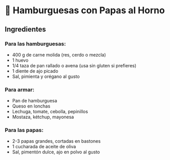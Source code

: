 # 🍟 Hamburguesas con Papas al Horno

## Ingredientes

### Para las hamburguesas:
- 400 g de carne molida (res, cerdo o mezcla)
- 1 huevo
- 1/4 taza de pan rallado o avena (usa sin gluten si prefieres)
- 1 diente de ajo picado
- Sal, pimienta y orégano al gusto

### Para armar:
- Pan de hamburguesa
- Queso en lonchas
- Lechuga, tomate, cebolla, pepinillos
- Mostaza, kétchup, mayonesa

### Para las papas:
- 2-3 papas grandes, cortadas en bastones
- 1 cucharada de aceite de oliva
- Sal, pimentón dulce, ajo en polvo al gusto
